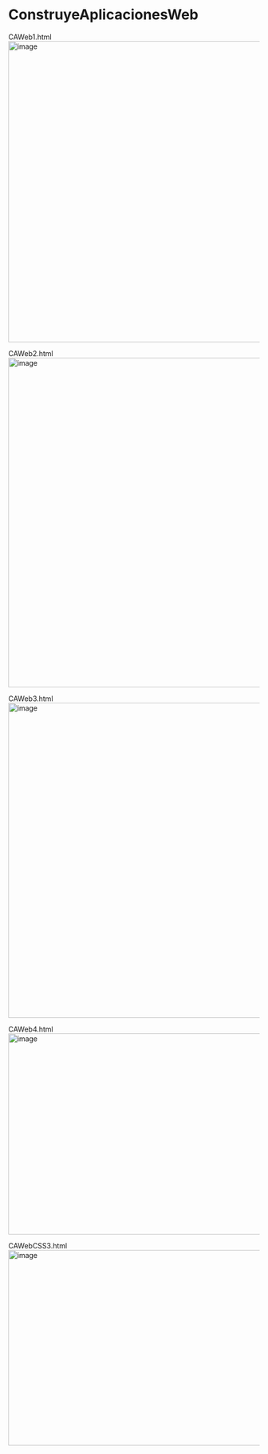 # ConstruyeAplicacionesWeb

CAWeb1.html <br>
<img width="609" height="602" alt="image" src="https://github.com/user-attachments/assets/f4542ecd-ab21-424e-9931-3ba5cfb8c04f" /> <br>

CAWeb2.html <br>
<img width="1366" height="659" alt="image" src="https://github.com/user-attachments/assets/b7ea5c50-6cb6-46de-abf4-b2d60fdb49a1" /> <br>

CAWeb3.html <br>
<img width="593" height="630" alt="image" src="https://github.com/user-attachments/assets/f6650952-2db6-4c30-834e-0df695d7c70e" /> <br>

CAWeb4.html <br>
<img width="583" height="402" alt="image" src="https://github.com/user-attachments/assets/0363ab7b-2bd5-41fe-a670-71cbbad19112" /> <br>

CAWebCSS3.html <br>
<img width="915" height="391" alt="image" src="https://github.com/user-attachments/assets/3cf78c5b-2945-4b78-9124-3b156a6338de" />


